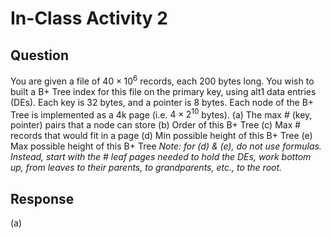 # In-Class Activity 2
## Question
You are given a file of $40\times10^6$ records, each 200 bytes long. You wish to built a B+ Tree index for this file on the primary key, using alt1 data entries (DEs). Each key is 32 bytes, and a pointer is 8 bytes. Each node of the B+ Tree is implemented as a 4k page (i.e. $4\times2^{10}$ bytes).
(a) The max # (key, pointer) pairs that a node can store
(b) Order of this B+ Tree
(c) Max # records that would fit in a page
(d) Min possible height of this B+ Tree
(e) Max possible height of this B+ Tree
*Note: for (d) & (e), do not use formulas. Instead, start with the # leaf pages needed to hold the DEs, work bottom up, from leaves to their parents, to grandparents, etc., to the root.*
## Response
(a) 